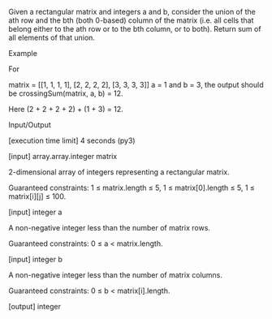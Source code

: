 Given a rectangular matrix and integers a and b, consider the union of the ath row and the bth (both 0-based) column of the matrix (i.e. all cells that belong either to the ath row or to the bth column, or to both). Return sum of all elements of that union.

Example

For

matrix = [[1, 1, 1, 1], 
          [2, 2, 2, 2], 
          [3, 3, 3, 3]]
a = 1 and b = 3, the output should be
crossingSum(matrix, a, b) = 12.

Here (2 + 2 + 2 + 2) + (1 + 3) = 12.

Input/Output

[execution time limit] 4 seconds (py3)

[input] array.array.integer matrix

2-dimensional array of integers representing a rectangular matrix.

Guaranteed constraints:
1 ≤ matrix.length ≤ 5,
1 ≤ matrix[0].length ≤ 5,
1 ≤ matrix[i][j] ≤ 100.

[input] integer a

A non-negative integer less than the number of matrix rows.

Guaranteed constraints:
0 ≤ a < matrix.length.

[input] integer b

A non-negative integer less than the number of matrix columns.

Guaranteed constraints:
0 ≤ b < matrix[i].length.

[output] integer